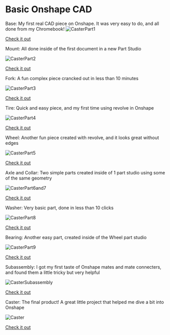 # Basic Onshape CAD
Base: My first real CAD piece on Onshape. It was very easy to do, and all done from my Chromebook!
![CasterPart1](https://github.com/CamdenBaucom/Basic_Onshape_CAD/blob/master/CasterPart1Pic.png)

[Check it out](https://cvilleschools.onshape.com/documents/c24abd4ef7ae163edf3f9639/w/32b78c2dc44bf17b4039d287/e/b57c7324bde77618f518cdc4)

Mount: All done inside of the first document in a new Part Studio

![CasterPart2](https://github.com/CamdenBaucom/Basic_Onshape_CAD/blob/master/CasterPart2Pic.png)

[Check it out](https://cvilleschools.onshape.com/documents/c24abd4ef7ae163edf3f9639/w/32b78c2dc44bf17b4039d287/e/f7c40dd270d4657aec483b1a)

Fork: A fun complex piece crancked out in less than 10 minutes

![CasterPart3](https://github.com/CamdenBaucom/Basic_Onshape_CAD/blob/master/CasterPart3Pic.png)

[Check it out](https://cvilleschools.onshape.com/documents/c24abd4ef7ae163edf3f9639/w/32b78c2dc44bf17b4039d287/e/e44f26447b3509017bddb82c)

Tire: Quick and easy piece, and my first time using revolve in Onshape

![CasterPart4](https://github.com/CamdenBaucom/Basic_Onshape_CAD/blob/master/CasterPart4Pic.png)

[Check it out](https://cvilleschools.onshape.com/documents/c24abd4ef7ae163edf3f9639/w/32b78c2dc44bf17b4039d287/e/f36824bdadc963828e38a5b2)

Wheel: Another fun piece created with revolve, and it looks great without edges

![CasterPart5](https://github.com/CamdenBaucom/Basic_Onshape_CAD/blob/master/CasterPart5Pic.png)

[Check it out](https://cvilleschools.onshape.com/documents/c24abd4ef7ae163edf3f9639/w/32b78c2dc44bf17b4039d287/e/d77e1f783b5e36f069eb9c05)

Axle and Collar: Two simple parts created inside of 1 part studio using some of the same geometry

![CasterPart6and7](https://github.com/CamdenBaucom/Basic_Onshape_CAD/blob/master/CasterPart6and7Pic.png)

[Check it out](https://cvilleschools.onshape.com/documents/c24abd4ef7ae163edf3f9639/w/32b78c2dc44bf17b4039d287/e/2398c4d63225f5a6336b89e1)

Washer: Very basic part, done in less than 10 clicks

![CasterPart8](https://github.com/CamdenBaucom/Basic_Onshape_CAD/blob/master/CasterPart8Pic.png)

[Check it out](https://cvilleschools.onshape.com/documents/c24abd4ef7ae163edf3f9639/w/32b78c2dc44bf17b4039d287/e/c2bd673a777ebae8f49af381)

Bearing: Another easy part, created inside of the Wheel part studio

![CasterPart9](https://github.com/CamdenBaucom/Basic_Onshape_CAD/blob/master/CasterPart9Pic.png)

[Check it out](https://cvilleschools.onshape.com/documents/c24abd4ef7ae163edf3f9639/w/32b78c2dc44bf17b4039d287/e/d77e1f783b5e36f069eb9c05)

Subassembly: I got my first taste of Onshape mates and mate connecters, and found them a little tricky but very helpful

![CasterSubassembly](https://github.com/CamdenBaucom/Basic_Onshape_CAD/blob/master/CasterSubassembly.png)

[Check it out](https://cvilleschools.onshape.com/documents/c24abd4ef7ae163edf3f9639/w/32b78c2dc44bf17b4039d287/e/5594cc0430038abcbe4ca23e)

Caster: The final product! A great little project that helped me dive a bit into Onshape

![Caster](https://github.com/CamdenBaucom/Basic_Onshape_CAD/blob/master/CasterPic.png)

[Check it out](https://cvilleschools.onshape.com/documents/c24abd4ef7ae163edf3f9639/w/32b78c2dc44bf17b4039d287/e/bd6b53bcb493e074e994ab01)
